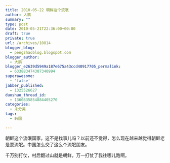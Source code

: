 ```yaml
---
title: 2010-05-22 朝鲜这个流氓
author: 大鹏
summary: ""
type: post
date: 2010-05-21T22:36:00+00:00
draft: true
private: true
url: /archives/10814
blogger_blog:
  - pengzhaoblog.blogspot.com
blogger_author:
  - 大鹏
blogger_e2639d5949a187e675a43ccd40917705_permalink:
  - 633883474307340994
superawesome:
  - 'false'
jabber_published:
  - 1325526627
duoshuo_thread_id:
  - 1360835854884405270
categories:
  - 未分类
tags:
  - 韩国

---
```

朝鲜这个流氓国家，这不是找事儿吗？以前还不觉得，怎么现在越来越觉得朝鲜老是耍流氓。中国怎么交了这么个流氓朋友。

千万别打仗，村后翻过山就是朝鲜，万一打仗了我往哪儿跑啊。
